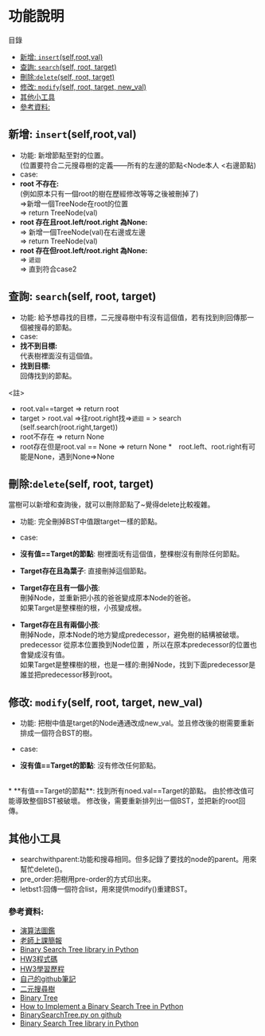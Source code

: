 功能說明
==
目錄
<!-- TOC START min:1 max:3 link:true asterisk:false update:true -->
 - [新增: `insert`(self,root,val)](#新增-insertselfrootval)
 - [查詢: `search`(self, root, target)](#查詢-searchself-root-target)
 - [刪除:`delete`(self, root, target)](#刪除deleteself-root-target)
 - [修改: `modify`(self, root, target, new_val)](#修改-modifyself-root-target-new_val)
 - [其他小工具](#其他小工具)
  - [參考資料:](#參考資料)
<!-- TOC END -->


## 新增: `insert`(self,root,val)
*  功能: 新增節點至對的位置。
<br>(位置要符合二元搜尋樹的定義——所有的左邊的節點<Node本人
<右邊節點)
*  case:
 * **root 不存在:**
 <br>(例如原本只有一個root的樹在歷經修改等等之後被刪掉了)
 <br>=>新增一個TreeNode在root的位置
 <br>=> return TreeNode(val)
 * **root 存在且root.left/root.right 為None:**
 <br> => 新增一個TreeNode(val)在右邊或左邊
 <br> => return TreeNode(val)
 *  **root 存在但root.left/root.right 為None:**
  <br>=> `遞迴`
  <br>=> 直到符合case2

<font color=red></font>

## 查詢: `search`(self, root, target)
*  功能: 給予想尋找的目標，二元搜尋樹中有沒有這個值，若有找到則回傳那一個被搜尋的節點。
*  case:
 * **找不到目標:**
<br> 代表樹裡面沒有這個值。
 * **找到目標:**
<br> 回傳找到的節點。

<註>
<br>
* root.val==target  => return root
*  target > root.val =>往root.right找=>`遞迴` = > search (self.search(root.right,target))
*  root不存在 => return None
*  root存在但是root.val == None => return None
*　root.left、root.right有可能是None，遇到None=>None

## 刪除:`delete`(self, root, target)
當樹可以新增和查詢後，就可以刪除節點了~覺得delete比較複雜。
*  功能: 完全刪掉BST中值跟target一樣的節點。
*  case:
 * **沒有值==Target的節點**: 樹裡面呒有這個值，整棵樹沒有刪除任何節點。

 * **Target存在且為葉子**: 直接刪掉這個節點。
 * **Target存在且有一個小孩**:
 <br>刪掉Node，並重新把小孩的爸爸變成原本Node的爸爸。
 <br>如果Target是整棵樹的根，小孩變成根。
 * **Target存在且有兩個小孩**:
  <br>刪掉Node，原本Node的地方變成predecessor，避免樹的結構被破壞。
  <br>predecessor
  從原本位置換到Node位置 ，所以在原本predecessor的位置也會變成沒有值。
  <br>如果Target是整棵樹的根，也是一樣的:刪掉Node，找到下面predecessor是誰並把predecessor移到root。


## 修改: `modify`(self, root, target, new_val)

*  功能: 把樹中值是target的Node通通改成new_val。並且修改後的樹需要重新排成一個符合BST的樹。

*  case:
 * **沒有值==Target的節點**: 沒有修改任何節點。
 <br>
 * **有值==Target的節點**:
 找到所有noed.val==Target的節點。
由於修改值可能導致整個BST被破壞。
修改後，需要重新排列出一個BST，並把新的root回傳。

## 其他小工具
* searchwithparent:功能和搜尋相同。但多記錄了要找的node的parent。用來幫忙delete()。
* pre_order:把樹用pre-order的方式印出來。
* letbst1:回傳一個符合list，用來提供modify()重建BST。

### 參考資料:
* [演算法圖鑑](https://www.books.com.tw/products/0010771263)
* [老師上課簡報](https://docs.google.com/presentation/d/e/2PACX-1vQgUh73yvSdxAvMH50DHWJ5lsCX8-daMxtoltU9rYW7xCmqYz2A1wOv0Vcx_F9KO5ZUvZBv3IF1TjGi/pub?start=false&loop=false&delayms=3000&slide=id.g73e451e679_0_23)
* [Binary Search Tree library in Python](https://www.laurentluce.com/posts/binary-search-tree-library-in-python/)
* [HW3程式碼](https://github.com/evaneversaydie/My_Study_Note/blob/master/HW3/binary_search_tree_06170128.py)
* [HW3學習歷程](https://github.com/evaneversaydie/My_Study_Note/blob/master/HW3/My_Study.ipnb)
* [自己的github筆記](https://github.com/evaneversaydie/My_Study_Note)
* [二元搜尋樹](https://zh.wikipedia.org/zh-tw/%E4%BA%8C%E5%85%83%E6%90%9C%E5%B0%8B%E6%A8%B9)
* [Binary Tree](http://www.csie.ntnu.edu.tw/~u91029/BinaryTree.html)
* [How to Implement a Binary Search Tree in Python
](https://medium.com/@stephenagrice/how-to-implement-a-binary-search-tree-in-python-e1cdba29c533)
* [BinarySearchTree.py on github](https://github.com/joeyajames/Python/blob/master/Trees/BinarySearchTree.py)
* [Binary Search Tree library in Python](https://www.laurentluce.com/posts/binary-search-tree-library-in-python/)
